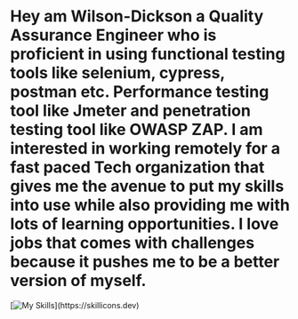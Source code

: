 #  Hey am Wilson-Dickson a Quality Assurance Engineer who is proficient in using functional testing tools like selenium, cypress, postman etc. Performance testing tool like Jmeter and penetration testing tool like OWASP ZAP. I am interested in working remotely for a fast paced Tech organization that gives me the avenue to put my skills into use while also providing me with lots of learning opportunities. I love jobs that comes with challenges because it pushes me to be a better version of myself.

[![My Skills](https://skillicons.dev/icons?i=js,html,css,cypress,eclipse,java,postgres,postman,py,pycharm,vscode,)](https://skillicons.dev)
